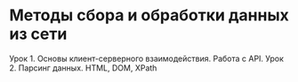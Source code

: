 # Методы сбора и обработки данных из сети
Урок 1. Основы клиент-серверного взаимодействия. Работа с API.
Урок 2. Парсинг данных. HTML, DOM, XPath

